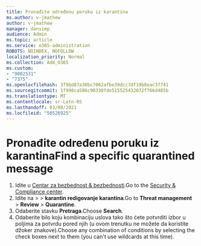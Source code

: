 ```yaml
---
title: Pronađite određenu poruku iz karantina
ms.author: v-jmathew
author: v-jmathew
manager: dansimp
audience: Admin
ms.topic: article
ms.service: o365-administration
ROBOTS: NOINDEX, NOFOLLOW
localization_priority: Normal
ms.collection: Adm_O365
ms.custom:
- "9002531"
- "7375"
ms.openlocfilehash: 3f9bd87a30bc7062afbe39dcc7df19b8eac37741
ms.sourcegitcommit: 1f998ca586c90330fde515525432072f766d485b
ms.translationtype: MT
ms.contentlocale: sr-Latn-RS
ms.lasthandoff: 03/08/2021
ms.locfileid: "50526925"
---
```

# <a name="find-a-specific-quarantined-message"></a><span data-ttu-id="226a9-102">Pronađite određenu poruku iz karantina</span><span class="sxs-lookup"><span data-stu-id="226a9-102">Find a specific quarantined message</span></span>

1. <span data-ttu-id="226a9-103">Idite u [Centar za bezbednost & bezbednosti](https://go.microsoft.com/fwlink/p/?linkid=2077143).</span><span class="sxs-lookup"><span data-stu-id="226a9-103">Go to the [Security & Compliance center](https://go.microsoft.com/fwlink/p/?linkid=2077143).</span></span>
2. <span data-ttu-id="226a9-104">Idite na   >    >  **karantin redigovanje karantina**.</span><span class="sxs-lookup"><span data-stu-id="226a9-104">Go to **Threat management** > **Review** > **Quarantine**.</span></span>
3. <span data-ttu-id="226a9-105">Odaberite stavku **Pretraga**.</span><span class="sxs-lookup"><span data-stu-id="226a9-105">Choose **Search**.</span></span>
4. <span data-ttu-id="226a9-106">Odaberite bilo koju kombinaciju uslova tako što ćete potvrditi izbor u poljima za potvrdu pored njih (u ovom trenutku ne možete da koristite džoker znakove).</span><span class="sxs-lookup"><span data-stu-id="226a9-106">Choose any combination of conditions by selecting the check boxes next to them (you can't use wildcards at this time).</span></span>
